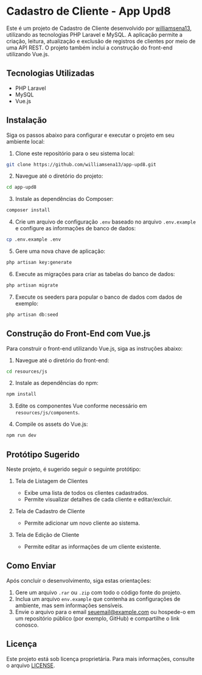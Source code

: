 # Cadastro de Cliente - App Upd8

Este é um projeto de Cadastro de Cliente desenvolvido por [williamsena13](https://github.com/williamsena13), utilizando as tecnologias PHP Laravel e MySQL. A aplicação permite a criação, leitura, atualização e exclusão de registros de clientes por meio de uma API REST. O projeto também inclui a construção do front-end utilizando Vue.js.

## Tecnologias Utilizadas

- PHP Laravel
- MySQL
- Vue.js

## Instalação

Siga os passos abaixo para configurar e executar o projeto em seu ambiente local:

1. Clone este repositório para o seu sistema local:

```bash
git clone https://github.com/williamsena13/app-upd8.git
```

2. Navegue até o diretório do projeto:

```bash
cd app-upd8
```

3. Instale as dependências do Composer:

```bash
composer install
```

4. Crie um arquivo de configuração `.env` baseado no arquivo `.env.example` e configure as informações de banco de dados:

```bash
cp .env.example .env
```

5. Gere uma nova chave de aplicação:

```bash
php artisan key:generate
```

6. Execute as migrações para criar as tabelas do banco de dados:

```bash
php artisan migrate
```

7. Execute os seeders para popular o banco de dados com dados de exemplo:

```bash
php artisan db:seed
```

## Construção do Front-End com Vue.js

Para construir o front-end utilizando Vue.js, siga as instruções abaixo:

1. Navegue até o diretório do front-end:

```bash
cd resources/js
```

2. Instale as dependências do npm:

```bash
npm install
```

3. Edite os componentes Vue conforme necessário em `resources/js/components`.

4. Compile os assets do Vue.js:

```bash
npm run dev
```

## Protótipo Sugerido

Neste projeto, é sugerido seguir o seguinte protótipo:

1. Tela de Listagem de Clientes
   - Exibe uma lista de todos os clientes cadastrados.
   - Permite visualizar detalhes de cada cliente e editar/excluir.

2. Tela de Cadastro de Cliente
   - Permite adicionar um novo cliente ao sistema.

3. Tela de Edição de Cliente
   - Permite editar as informações de um cliente existente.

## Como Enviar

Após concluir o desenvolvimento, siga estas orientações:

1. Gere um arquivo `.rar` ou `.zip` com todo o código fonte do projeto.
2. Inclua um arquivo `env.example` que contenha as configurações de ambiente, mas sem informações sensíveis.
3. Envie o arquivo para o email [seuemail@example.com](mailto:seuemail@example.com) ou hospede-o em um repositório público (por exemplo, GitHub) e compartilhe o link conosco.

## Licença

Este projeto está sob licença proprietária. Para mais informações, consulte o arquivo [LICENSE](LICENSE).